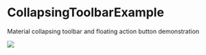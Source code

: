 # CollapsingToolbarExample
Material collapsing toolbar and floating action button demonstration

![](https://raw.githubusercontent.com/amineghabi/CollapsingToolbarDemo/master/art/cover.png"")
